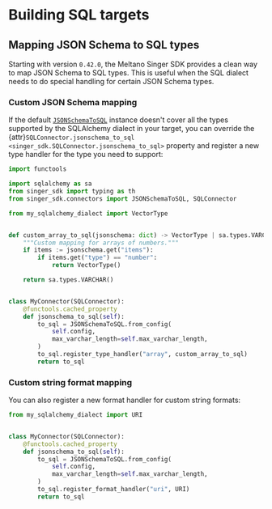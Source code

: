 # Building SQL targets

## Mapping JSON Schema to SQL types

Starting with version `0.42.0`, the Meltano Singer SDK provides a clean way to map JSON Schema to SQL types. This is useful when the SQL dialect needs to do special handling for certain JSON Schema types.

### Custom JSON Schema mapping

If the default [`JSONSchemaToSQL`](connectors.sql.JSONSchemaToSQL) instance doesn't cover all the types supported by the SQLAlchemy dialect in your target, you can override the {attr}`SQLConnector.jsonschema_to_sql <singer_sdk.SQLConnector.jsonschema_to_sql>` property and register a new type handler for the type you need to support:

```python
import functools

import sqlalchemy as sa
from singer_sdk import typing as th
from singer_sdk.connectors import JSONSchemaToSQL, SQLConnector

from my_sqlalchemy_dialect import VectorType


def custom_array_to_sql(jsonschema: dict) -> VectorType | sa.types.VARCHAR:
    """Custom mapping for arrays of numbers."""
    if items := jsonschema.get("items"):
        if items.get("type") == "number":
            return VectorType()

    return sa.types.VARCHAR()


class MyConnector(SQLConnector):
    @functools.cached_property
    def jsonschema_to_sql(self):
        to_sql = JSONSchemaToSQL.from_config(
            self.config,
            max_varchar_length=self.max_varchar_length,
        )
        to_sql.register_type_handler("array", custom_array_to_sql)
        return to_sql
```

### Custom string format mapping

You can also register a new format handler for custom string formats:

```python
from my_sqlalchemy_dialect import URI


class MyConnector(SQLConnector):
    @functools.cached_property
    def jsonschema_to_sql(self):
        to_sql = JSONSchemaToSQL.from_config(
            self.config,
            max_varchar_length=self.max_varchar_length,
        )
        to_sql.register_format_handler("uri", URI)
        return to_sql
```
